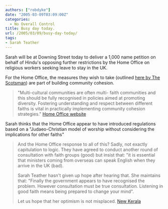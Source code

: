 ```yaml
---
authors: ["robdyke"]
date: "2005-03-09T03:09:00Z"
categories:
  - No Overall Control
title: Busy day today.
url: /2005/03/09/busy-day-today/
tags:
- Sarah Teather
---
```

Sarah will be at Downing Street today to deliver a 1,000 name petition on behalf of Hindu's opposing further restrictions by the Home Office on religious workers seeking leave to stay in the UK.

For the Home Office, the measures they wish to take (outlined [here by The Scotsman](http://news.scotsman.com/latest.cfm?id=4227725)) are part of building community cohesion.

> "Multi-cultural communities are often multi- faith communities and this should be fully recognised in policies aimed at promoting diversity. Fostering understanding and respect between different faiths is vital in practically implementing community cohesion strategies." [Home Office website](http://www.homeoffice.gov.uk/comrace/cohesion/index.html)

Sarah thinks that the Home Office appear to have introduced regulations based on a "Judaeo-Christian model of worship without considering the implications for other faiths"

> And the Home Office response to all of this? Sadly, not exactly capitulation to logic. They have agreed to conduct another round of consultation with faith groups (good) but insist that: "it is essential that ministers coming from overseas can speak English when they arrive in the UK (bad).
> 
> Sarah Teather hasn't given up hope after hearing that. She maintains that: "Finally the government appears to have recognised the problem. However consultation must be true consultation. Listening in good faith means being prepared to change your mind".
> 
> Let us hope that her optimism is not misplaced. [New Kerala](http://news.newkerala.com/india-news/?action=fullnews&id=78950)
